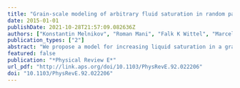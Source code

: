 ```yaml
---
title: "Grain-scale modeling of arbitrary fluid saturation in random packings"
date: 2015-01-01
publishDate: 2021-10-28T21:57:09.082636Z
authors: ["Konstantin Melnikov", "Roman Mani", "Falk K Wittel", "Marcel Thielmann", "Hans J Herrmann"]
publication_types: ["2"]
abstract: "We propose a model for increasing liquid saturation in a granular packing, which can account for liquid redistribution at saturation levels beyond the well-studied capillary bridge regime. The model is capable of resolving and combining capillary bridges, menisci, and fully saturated pores to form local liquid clusters of any shape. They can exchange volume due to the local Laplace pressure gradient via a liquid film on the surfaces of grains. Local instabilities such as Haines jumps trigger the discontinuous evolution of the liquid front. The applicability of the model is demonstrated and compared to benchmark experiments on the level of individual liquid structures as well as on larger systems."
featured: false
publication: "*Physical Review E*"
url_pdf: "http://link.aps.org/doi/10.1103/PhysRevE.92.022206"
doi: "10.1103/PhysRevE.92.022206"
---
```


